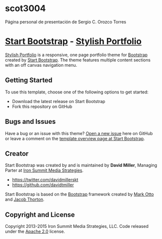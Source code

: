 # scot3004
Página personal de presentación de Sergio C. Orozco Torres


# [Start Bootstrap](http://startbootstrap.com/) - [Stylish Portfolio](http://startbootstrap.com/template-overviews/stylish-portfolio/)

[Stylish Portfolio](http://startbootstrap.com/template-overviews/stylish-portfolio/) is a responsive, one page portfolio theme for [Bootstrap](http://getbootstrap.com/) created by [Start Bootstrap](http://startbootstrap.com/). The theme features multiple content sections with an off canvas navigation menu.

## Getting Started

To use this template, choose one of the following options to get started:
* Download the latest release on Start Bootstrap
* Fork this repository on GitHub

## Bugs and Issues

Have a bug or an issue with this theme? [Open a new issue](https://github.com/IronSummitMedia/startbootstrap-stylish-portfolio/issues) here on GitHub or leave a comment on the [template overview page at Start Bootstrap](http://startbootstrap.com/template-overviews/stylish-portfolio/).

## Creator

Start Bootstrap was created by and is maintained by **David Miller**, Managing Parter at [Iron Summit Media Strategies](http://www.ironsummitmedia.com/).

* https://twitter.com/davidmillerskt
* https://github.com/davidtmiller

Start Bootstrap is based on the [Bootstrap](http://getbootstrap.com/) framework created by [Mark Otto](https://twitter.com/mdo) and [Jacob Thorton](https://twitter.com/fat).

## Copyright and License

Copyright 2013-2015 Iron Summit Media Strategies, LLC. Code released under the [Apache 2.0](https://github.com/IronSummitMedia/startbootstrap-stylish-portfolio/blob/gh-pages/LICENSE) license.